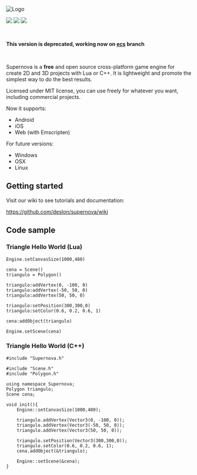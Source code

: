 ![Logo](http://www.supernovaengine.org/img/logo_black.png)

![](https://github.com/supernovaengine/supernova/workflows/IOS/badge.svg)
![](https://github.com/supernovaengine/supernova/workflows/Android/badge.svg)
![](https://github.com/supernovaengine/supernova/workflows/Web/badge.svg)

&nbsp;

**This version is deprecated, working now on [ecs](https://github.com/supernovaengine/supernova/tree/ecs) branch**

&nbsp;

Supernova is a **free** and open source cross-platform game engine for create 2D and 3D projects with Lua or C++. It is lightweight and promote the simplest way to do the best results.

Licensed under MIT license, you can use freely for whatever you want, including commercial projects.

Now it supports:
  - Android
  - iOS
  - Web (with Emscripten)

For future versions:
  - Windows
  - OSX
  - Linux


## Getting started

Visit our wiki to see tutorials and documentation:

https://github.com/deslon/supernova/wiki

## Code sample
### Triangle Hello World (Lua)
```
Engine.setCanvasSize(1000,480)

cena = Scene()
triangulo = Polygon()

triangulo:addVertex(0, -100, 0)
triangulo:addVertex(-50, 50, 0)
triangulo:addVertex(50, 50, 0)

triangulo:setPosition(300,300,0)
triangulo:setColor(0.6, 0.2, 0.6, 1)

cena:addObject(triangulo)

Engine.setScene(cena)
```
### Triangle Hello World (C++)

```
#include "Supernova.h"

#include "Scene.h"
#include "Polygon.h"

using namespace Supernova;
Polygon triangulo;
Scene cena;

void init(){
    Engine::setCanvasSize(1000,480);

    triangulo.addVertex(Vector3(0, -100, 0));
    triangulo.addVertex(Vector3(-50, 50, 0));
    triangulo.addVertex(Vector3(50, 50, 0));

    triangulo.setPosition(Vector3(300,300,0));
    triangulo.setColor(0.6, 0.2, 0.6, 1);
    cena.addObject(&triangulo);

    Engine::setScene(&cena);
}
```
